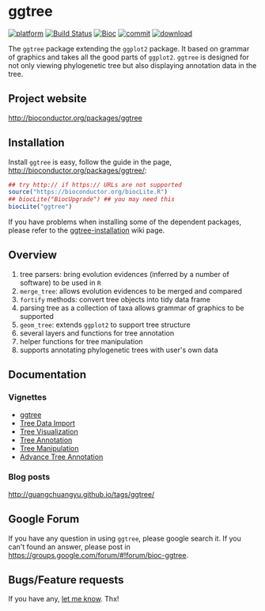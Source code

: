 # ggtree

[![platform](http://www.bioconductor.org/shields/availability/devel/ggtree.svg)](http://www.bioconductor.org/packages/devel/bioc/html/ggtree.html#archives)
[![Build Status](http://www.bioconductor.org/shields/build/devel/bioc/ggtree.svg)](http://bioconductor.org/checkResults/devel/bioc-LATEST/ggtree/)
[![Bioc](http://www.bioconductor.org/shields/years-in-bioc/ggtree.svg)](http://www.bioconductor.org/packages/devel/bioc/html/ggtree.html#since)
[![commit](http://www.bioconductor.org/shields/commits/bioc/ggtree.svg)](http://www.bioconductor.org/packages/devel/bioc/html/ggtree.html#svn_source)
[![download](http://www.bioconductor.org/shields/downloads/ggtree.svg)](http://bioconductor.org/packages/stats/bioc/ggtree.html)


The `ggtree` package extending the `ggplot2` package. It based on grammar of graphics and takes all the good parts of `ggplot2`.  `ggtree` is designed for not only viewing phylogenetic tree but also displaying annotation data in the tree. 

## Project website

<http://bioconductor.org/packages/ggtree>


## Installation

Install `ggtree` is easy, follow the guide in the page, <http://bioconductor.org/packages/ggtree/>:

```r
## try http:// if https:// URLs are not supported
source("https://bioconductor.org/biocLite.R")
## biocLite("BiocUpgrade") ## you may need this
biocLite("ggtree")
```

If you have problems when installing some of the dependent packages, please refer to the [ggtree-installation](https://github.com/GuangchuangYu/ggtree/wiki/ggtree-installation) wiki page.

## Overview

1. tree parsers: bring evolution evidences (inferred by a number of software) to be used in `R`
2. `merge_tree`: allows evolution evidences to be merged and compared
3. `fortify` methods: convert tree objects into tidy data frame
4. parsing tree as a collection of taxa allows grammar of graphics to be supported
5. `geom_tree`: extends `ggplot2` to support tree structure
6. several layers and functions for tree annotation
7. helper functions for tree manipulation
8. supports annotating phylogenetic trees with user's own data

## Documentation

### Vignettes

+ [ggtree](http://bioconductor.org/packages/devel/bioc/vignettes/ggtree/inst/doc/ggtree.html)
+ [Tree Data Import](http://bioconductor.org/packages/devel/bioc/vignettes/ggtree/inst/doc/treeImport.html)
+ [Tree Visualization](http://bioconductor.org/packages/devel/bioc/vignettes/ggtree/inst/doc/treeVisualization.html)
+ [Tree Annotation](http://bioconductor.org/packages/devel/bioc/vignettes/ggtree/inst/doc/treeAnnotation.html)
+ [Tree Manipulation](http://bioconductor.org/packages/devel/bioc/vignettes/ggtree/inst/doc/treeManipulation.html)
+ [Advance Tree Annotation](http://bioconductor.org/packages/devel/bioc/vignettes/ggtree/inst/doc/advanceTreeAnnotation.html)

### Blog posts

<http://guangchuangyu.github.io/tags/ggtree/>

## Google Forum

If you have any question in using `ggtree`, please google search it. If you can't found an answer, please post in <https://groups.google.com/forum/#!forum/bioc-ggtree>.


## Bugs/Feature requests

If you have any, [let me know](https://github.com/GuangchuangYu/ggtree/issues). Thx!